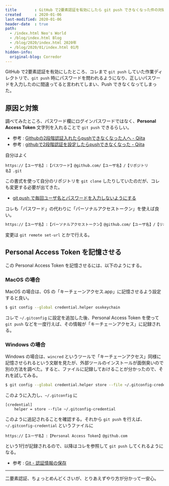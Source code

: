 ```yaml
---
title        : GitHub で2要素認証を有効にしたら git push できなくなった件の対処法
created      : 2020-01-06
last-modified: 2020-01-06
header-date  : true
path:
  - /index.html Neo's World
  - /blog/index.html Blog
  - /blog/2020/index.html 2020年
  - /blog/2020/01/index.html 01月
hidden-info:
  original-blog: Corredor
---
```


GitHub で2要素認証を有効にしたところ、コレまで `git push` していた作業ディレクトリで、`git push` 時にパスワードを問われるようになり、正しいパスワードを入力したのに間違ってると言われてしまい、Push できなくなってしまった。

## 原因と対策

調べてみたところ、パスワード欄にログインパスワードではなく、**Personal Access Token** 文字列を入れることで `git push` できるらしい。

- 参考 : [Githubの2段階認証入れたらpushできなくなった人へ - Qiita](https://qiita.com/cyborg__ninja/items/6efd349370bf5f8bffb2)
- 参考 : [githubで2段階認証を設定したらpushできなくなった - Qiita](https://qiita.com/yoan/items/08b1ba9c9aceab1ffe5e)

自分はよく

```
https://【ユーザ名】:【パスワード】@github.com/【ユーザ名】/【リポジトリ名】.git
```

この書式を使って自分のリポジトリを `git clone` したりしていたのだが、コレも変更する必要が出てきた。

- [git push で毎回ユーザ名とパスワードを入力しないようにする](/blog/2016/02/06-01.html)

コレも「パスワード」の代わりに「パーソナルアクセストークン」を使えば良い。

```bash
https://【ユーザ名】:【パーソナルアクセストークン】@github.com/【ユーザ名】/【リポジトリ名】.git
```

変更は `git remote set-url` とかで行える。

## Personal Access Token を記憶させる

この Personal Access Token を記憶させるには、以下のようにする。

### MacOS の場合

MacOS の場合は、OS の「キーチェーンアクセス.app」に記憶させるよう設定すると良い。

```bash
$ git config --global credential.helper osxkeychain
```

コレで `~/.gitconfig` に設定を追加した後、Personal Access Token を使って `git push` などを一度行えば、その情報が「キーチェーンアクセス」に記録される。

### Windows の場合

Windows の場合は、`wincred` というツールで「キーチェーンアクセス」同様に記憶させられるという文献を見たが、外部ツールのインストールが面倒臭いので別の方法を調べた。すると、ファイルに記録しておけることが分かったので、それを試してみる。

```bash
$ git config --global credential.helper store --file ~/.gitconfig-credential
```

このように入力し、`~/.gitconfig` に

```properties
[credential]
    helper = store --file ~/.gitconfig-credential
```

このように追記されることを確認する。それから `git push` を行えば、`~/.gitconfig-credential` というファイルに

```
https://【ユーザ名】:【Personal Access Token】@github.com
```

という1行が記録されるので、以降はコレを参照して `git push` してくれるようになる。

- 参考 : [Git - 認証情報の保存](https://git-scm.com/book/ja/v2/Git-%E3%81%AE%E3%81%95%E3%81%BE%E3%81%96%E3%81%BE%E3%81%AA%E3%83%84%E3%83%BC%E3%83%AB-%E8%AA%8D%E8%A8%BC%E6%83%85%E5%A0%B1%E3%81%AE%E4%BF%9D%E5%AD%98)

---

二要素認証、ちょっとめんどくさいが、とりあえずやり方が分かって一安心。
